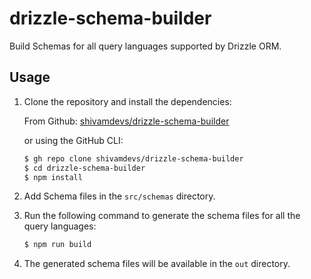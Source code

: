 # drizzle-schema-builder

Build Schemas for all query languages supported by Drizzle ORM.

## Usage

1. Clone the repository and install the dependencies:

    From Github: [shivamdevs/drizzle-schema-builder](https://github.com/shivamdevs/drizzle-schema-builder.git)

    or using the GitHub CLI:

    ```bash
    $ gh repo clone shivamdevs/drizzle-schema-builder
    $ cd drizzle-schema-builder
    $ npm install
    ```

2. Add Schema files in the `src/schemas` directory.
3. Run the following command to generate the schema files for all the query languages:

    ```bash
    $ npm run build
    ```

4. The generated schema files will be available in the `out` directory.
